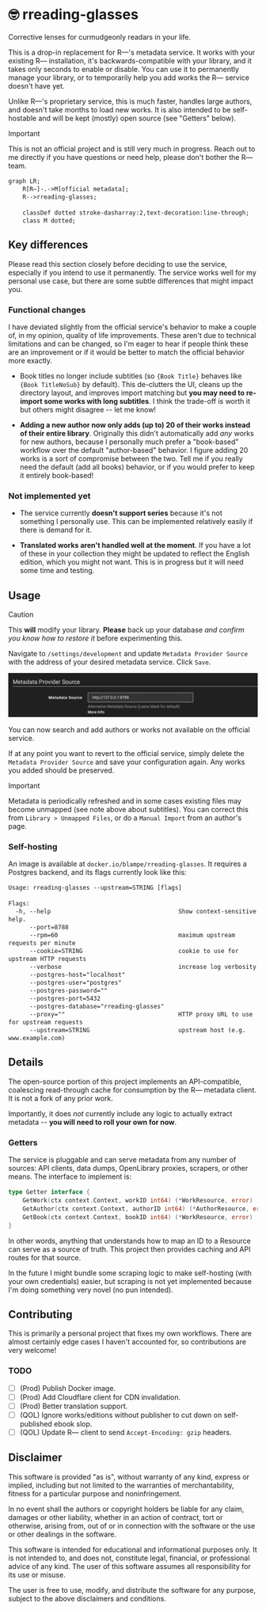 # 🤓 rreading-glasses

Corrective lenses for curmudgeonly readars in your life.

This is a drop-in replacement for R—'s metadata service. It works with your
existing R— installation, it's backwards-compatible with your library, and it
takes only seconds to enable or disable. You can use it to permanently manage
your library, or to temporarily help you add works the R— service doesn't have
yet.

Unlike R—'s proprietary service, this is much faster, handles large authors,
and doesn't take months to load new works. It is also intended to be
self-hostable and will be kept (mostly) open source (see "Getters" below).

> [!IMPORTANT]
> This is not an official project and is still very much in progress. Reach out
> to me directly if you have questions or need help, please don't bother the R—
> team.

```mermaid
graph LR;
    R[R—]-.->M[official metadata];
    R-->rreading-glasses;

    classDef dotted stroke-dasharray:2,text-decoration:line-through;
    class M dotted;
```

## Key differences

Please read this section closely before deciding to use the service, especially
if you intend to use it permanently. The service works well for my personal use
case, but there are some subtle differences that might impact you.

### Functional changes

I have deviated slightly from the official service's behavior to make a couple
of, in my opinion, quality of life improvements. These aren't due to technical
limitations and can be changed, so I'm eager to hear if people think these are
an improvement or if it would be better to match the official behavior more
exactly.

- Book titles no longer include subtitles (so `{Book Title}` behaves like
  `{Book TitleNoSub}` by default). This de-clutters the UI, cleans up the
  directory layout, and improves import matching but __you may need to
  re-import some works with long subtitles__. I think the trade-off is worth it
  but others might disagree -- let me know!

- __Adding a new author now only adds (up to) 20 of their works instead of
  their entire library__. Originally this didn't automatically add _any_ works
  for new authors, because I personally much prefer a "book-based" workflow
  over the default "author-based" behavior. I figure adding 20 works is a sort
  of compromise between the two. Tell me if you really need the default (add
  all books) behavior, or if you would prefer to keep it entirely book-based!

### Not implemented yet

- The service currently __doesn't support series__ because it's not something I
  personally use. This can be implemented relatively easily if there is demand
  for it.

- __Translated works aren't handled well at the moment__. If you have a lot of
  these in your collection they might be updated to reflect the English
  edition, which you might not want. This is in progress but it will need some
  time and testing.

## Usage

> [!CAUTION]
> This **will** modify your library. __Please__ back up your database _and
> confirm you know how to restore it_ before experimenting this.

Navigate to `/settings/development` and update `Metadata Provider Source` with
the address of your desired metadata service. Click `Save`.

![/settings/development](./.github/config.png)

You can now search and add authors or works not available on the official
service.

If at any point you want to revert to the official service, simply delete the
`Metadata Provider Source` and save your configuration again. Any works you
added should be preserved.

> [!IMPORTANT]
> Metadata is periodically refreshed and in some cases existing files may
> become unmapped (see note above about subtitles). You can correct this from
> `Library > Unmapped Files`, or do a `Manual Import` from an author's page.

### Self-hosting

An image is available at `docker.io/blampe/rreading-glasses`. It requires a
Postgres backend, and its flags currently look like this:

```
Usage: rreading-glasses --upstream=STRING [flags]

Flags:
  -h, --help                                    Show context-sensitive help.
      --port=8788
      --rpm=60                                  maximum upstream requests per minute
      --cookie=STRING                           cookie to use for upstream HTTP requests
      --verbose                                 increase log verbosity
      --postgres-host="localhost"
      --postgres-user="postgres"
      --postgres-password=""
      --postgres-port=5432
      --postgres-database="rreading-glasses"
      --proxy=""                                HTTP proxy URL to use for upstream requests
      --upstream=STRING                         upstream host (e.g. www.example.com)
```

## Details

The open-source portion of this project implements an API-compatible,
coalescing read-through cache for consumption by the R— metadata client. It is
not a fork of any prior work.

Importantly, it does _not_ currently include any logic to actually extract
metadata -- __you will need to roll your own for now__.

### Getters

The service is pluggable and can serve metadata from any number of sources: API
clients, data dumps, OpenLibrary proxies, scrapers, or other means. The
interface to implement is:

```go
type Getter interface {
    GetWork(ctx context.Context, workID int64) (*WorkResource, error)
    GetAuthor(ctx context.Context, authorID int64) (*AuthorResource, error)
    GetBook(ctx context.Context, bookID int64) (*WorkResource, error)
}
```

In other words, anything that understands how to map an ID to a Resource can
serve as a source of truth. This project then provides caching and API routes
for that source.

In the future I might bundle some scraping logic to make self-hosting (with
your own credentials) easier, but scraping is not yet implemented because I'm
doing something very novel (no pun intended).

## Contributing

This is primarily a personal project that fixes my own workflows. There are
almost certainly edge cases I haven't accounted for, so contributions are very
welcome!

### TODO

- [ ] (Prod) Publish Docker image.
- [ ] (Prod) Add Cloudflare client for CDN invalidation.
- [ ] (Prod) Better translation support.
- [ ] (QOL) Ignore works/editions without publisher to cut down on
      self-published ebook slop.
- [ ] (QOL) Update R— client to send `Accept-Encoding: gzip` headers.

## Disclaimer

This software is provided "as is", without warranty of any kind, express or
implied, including but not limited to the warranties of merchantability,
fitness for a particular purpose and noninfringement.

In no event shall the authors or copyright holders be liable for any claim,
damages or other liability, whether in an action of contract, tort or
otherwise, arising from, out of or in connection with the software or the use
or other dealings in the software.

This software is intended for educational and informational purposes only. It
is not intended to, and does not, constitute legal, financial, or professional
advice of any kind. The user of this software assumes all responsibility for
its use or misuse.

The user is free to use, modify, and distribute the software for any purpose,
subject to the above disclaimers and conditions.
